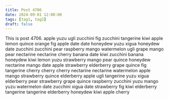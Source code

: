 ```yaml
---
title: Post 4706
date: 2024-09-01 12:00:00
tags: [tag1, tag2]
draft: false
---
```

This is post 4706.
apple
yuzu
ugli
zucchini
fig
zucchini
tangerine
kiwi
apple
lemon
quince
orange
fig
apple
date
date
honeydew
yuzu
xigua
honeydew
date
zucchini
zucchini
pear
raspberry
mango
watermelon
ugli
grape
mango
pear
nectarine
nectarine
cherry
banana
date
kiwi
zucchini
banana
honeydew
kiwi
lemon
yuzu
strawberry
mango
pear
quince
honeydew
nectarine
mango
date
apple
strawberry
elderberry
grape
quince
fig
tangerine
cherry
cherry
cherry
nectarine
nectarine
watermelon
apple
mango
strawberry
quince
elderberry
apple
ugli
tangerine
yuzu
xigua
elderberry
pear
strawberry
grape
quince
raspberry
zucchini
yuzu
mango
yuzu
watermelon
date
zucchini
xigua
date
strawberry
fig
kiwi
elderberry
tangerine
tangerine
elderberry
honeydew
kiwi
apple
cherry
